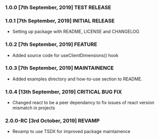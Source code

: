 ### 1.0.0 [7th September, 2019] TEST RELEASE

### 1.0.1 [7th September, 2019] INITIAL RELEASE

- Setting up package with README, LICENSE and CHANGELOG

### 1.0.2 [7th September, 2019] FEATURE

- Added source code for useClientDimensions() hook

### 1.0.3 [7th September, 2019] MAINTAINENCE

- Added examples directory and how-to-use section to README.

### 1.0.4 [13th September, 2019] CRITICAL BUG FIX

- Changed react to be a peer dependancy to fix issues of react version mismatch in projects

### 2.0.0-RC [3rd October, 2019] REVAMP

- Revamp to use TSDX for improved package maintainence



